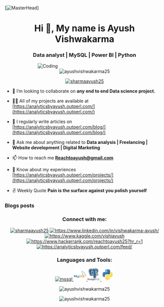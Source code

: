 [![MasterHead]([https://1.bp.blogspot.com/-7A4WynwLsM...](https://media.giphy.com/media/Lny6Rw04nsOOc/giphy.gif))]

<h1 align="center">Hi 👋, My name is Ayush Vishwakarma</h1>
<h3 align="center">Data analyst | MySQL | Power BI | Python</h3>
<img align="right" alt="Coding" width="400" src="[https://cdn.dribbble.com/users/116207...](https://media.giphy.com/media/v1.Y2lkPTc5MGI3NjExYmlhbmw2Z2Nmdm1lcWxxeTNiN3gzbXZ6bW96YjhkcGVpaXNmZGJ5cSZlcD12MV9pbnRlcm5hbF9naWZfYnlfaWQmY3Q9Zw/bAplZhiLAsNnG/giphy.gif)">


<p align="center"> <img src="https://komarev.com/ghpvc/?username=ayushvishwakarma25&label=Profile%20views&color=0e75b6&style=flat" alt="ayushvishwakarma25" /> </p>

<p align="center"> <a href="https://twitter.com/sharmaayush25" target="blank"><img src="https://img.shields.io/twitter/follow/sharmaayush25?logo=twitter&style=for-the-badge" alt="sharmaayush25" /></a> </p>

- 👯 I’m looking to collaborate on **any end to end Data science project.**

- 👨‍💻 All of my projects are available at [https://analyticsbyayush.outperl.com/](https://analyticsbyayush.outperl.com/)

- 📝 I regularly write articles on [https://analyticsbyayush.outperl.com/blog/](https://analyticsbyayush.outperl.com/blog/)

- 💬 Ask me about anything related to **Data analysis | Freelancing | Website development | Digital Marketing**

- 📫 How to reach me **Reachtoayush@gmail.com**

- 📄 Know about my experiences [https://analyticsbyayush.outperl.com/projects/](https://analyticsbyayush.outperl.com/projects/)

- ✌ Weekly Quote **Pain is the surface against you polish yourself**

### Blogs posts
<!-- BLOG-POST-LIST:START -->
<!-- BLOG-POST-LIST:END -->

<h3 align="center">Connect with me:</h3>
<p align="center">
  <a href="https://twitter.com/sharmaayush25" target="blank"><img src="https://raw.githubusercontent.com/rahuldkjain/github-profile-readme-generator/master/src/images/icons/Social/twitter.svg" alt="sharmaayush25" height="30" width="40" /></a>
  <a href="https://linkedin.com/in/https://www.linkedin.com/in/vishwakarma-ayush/" target="blank"><img src="https://raw.githubusercontent.com/rahuldkjain/github-profile-readme-generator/master/src/images/icons/Social/linked-in-alt.svg" alt="https://www.linkedin.com/in/vishwakarma-ayush/" height="30" width="40" /></a>
  <a href="https://kaggle.com/https://www.kaggle.com/vishiayush" target="blank"><img src="https://raw.githubusercontent.com/rahuldkjain/github-profile-readme-generator/master/src/images/icons/Social/kaggle.svg" alt="https://www.kaggle.com/vishiayush" height="30" width="40" /></a>
  <a href="https://www.hackerrank.com/https://www.hackerrank.com/reachtoayush25?hr_r=1" target="blank"><img src="https://raw.githubusercontent.com/rahuldkjain/github-profile-readme-generator/master/src/images/icons/Social/hackerrank.svg" alt="https://www.hackerrank.com/reachtoayush25?hr_r=1" height="30" width="40" /></a>
  <a href="/https://analyticsbyayush.outperl.com/feed/" target="blank"><img src="https://raw.githubusercontent.com/rahuldkjain/github-profile-readme-generator/master/src/images/icons/Social/rss.svg" alt="https://analyticsbyayush.outperl.com/feed/" height="30" width="40" /></a>
</p>

<h3 align="center">Languages and Tools:</h3>
<p align="center">
  <a href="https://www.microsoft.com/en-us/sql-server" target="_blank" rel="noreferrer"> <img src="https://www.svgrepo.com/show/303229/microsoft-sql-server-logo.svg" alt="mssql" width="40" height="40"/> </a>
  <a href="https://www.mysql.com/" target="_blank" rel="noreferrer"> <img src="https://raw.githubusercontent.com/devicons/devicon/master/icons/mysql/mysql-original-wordmark.svg" alt="mysql" width="40" height="40"/> </a>
  <a href="https://www.postgresql.org" target="_blank" rel="noreferrer"> <img src="https://raw.githubusercontent.com/devicons/devicon/master/icons/postgresql/postgresql-original-wordmark.svg" alt="postgresql" width="40" height="40"/> </a>
  <a href="https://www.python.org" target="_blank" rel="noreferrer"> <img src="https://raw.githubusercontent.com/devicons/devicon/master/icons/python/python-original.svg" alt="python" width="40" height="40"/> </a>
</p>

<p align="center"><img src="https://github-readme-stats.vercel.app/api/top-langs?username=ayushvishwakarma25&show_icons=true&locale=en&layout=compact" alt="ayushvishwakarma25" /></p>

<p align="center"><img src="https://github-readme-streak-stats.herokuapp.com/?user=ayushvishwakarma25&" alt="ayushvishwakarma25" /></p>
